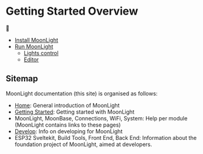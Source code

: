 # Getting Started Overview


🚧

* [Install MoonLight](https://moonmodules.org/MoonLight/gettingstarted/installation/)
* [Run MoonLight](https://moonmodules.org/MoonLight/moonlight/overview/)
    * [Lights control](https://moonmodules.org/MoonLight/moonbase/module/lightsControl/)
    * [Editor](https://moonmodules.org/MoonLight/moonbase/module/editor/)

## Sitemap

MoonLight documentation (this site) is organised as follows:

* [Home](https://moonmodules.org/MoonLight/): General introduction of MoonLight
* [Getting Started](https://moonmodules.org/MoonLight/gettingstarted/overview): Getting started with MoonLight
* MoonLight, MoonBase, Connections, WiFi, System: Help per module (MoonLight contains links to these pages)
* [Develop](https://moonmodules.org/MoonLight/develop/overview/): Info on developing for MoonLight
* ESP32 Sveltekit, Build Tools, Front End, Back End: Information about the foundation project of MoonLight, aimed at developers.